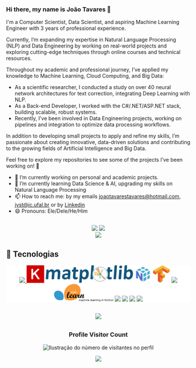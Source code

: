 ### Hi there, my name is João Tavares 👋
<p align="left">
  I'm a Computer Scientist, Data Scientist, and aspiring Machine Learning Engineer with 3 years of professional experience.

Currently, I’m expanding my expertise in Natural Language Processing (NLP) and Data Engineering by working on real-world projects and exploring cutting-edge techniques through online courses and technical resources.

Throughout my academic and professional journey, I’ve applied my knowledge to Machine Learning, Cloud Computing, and Big Data:

- As a scientific researcher, I conducted a study on over 40 neural network architectures for text correction, integrating Deep Learning with NLP.
- As a Back-end Developer, I worked with the C#/.NET/ASP.NET stack, building scalable, robust systems.
- Recently, I’ve been involved in Data Engineering projects, working on pipelines and integration to optimize data processing workflows.

In addition to developing small projects to apply and refine my skills, I’m passionate about creating innovative, data-driven solutions and contributing to the growing fields of Artificial Intelligence and Big Data.

Feel free to explore my repositories to see some of the projects I’ve been working on! 🚀
</p>

- 🔭 I’m currently working on personal and academic projects.
- 🌱 I’m currently learning Data Science & AI, upgrading my skills on Natural Language Processing
- 📫 How to reach me: by my emails joaotavarestavares@hotmail.com, jvst@ic.ufal.br or by [Linkedin](https://www.linkedin.com/in/jt4v4res)
- 😄 Pronouns: Ele/Dele/He/Him

##

<div align="center">
  <img height="222em" src="https://github-readme-stats-phi-roan-82.vercel.app/api?username=JT4v4res&show_icons=true&theme=dracula&include_all_commits=true&count_private=true&show=reviews,prs_merged,prs_merged_percentage"/>
  <img height="222em" src="https://github-readme-stats-phi-roan-82.vercel.app/api/top-langs/?username=JT4v4res&layout=compact&langs_count=12&theme=dracula&count_private=true&count_weight=1&card_width=350"/>
    <br />
  <img src="https://github-readme-streak-stats.herokuapp.com/?user=JT4v4res&theme=dark&hide_border=false"/>
</div>

 ## 🧠 Tecnologias
  
<p align="center" style="background-color: white;">
  <a href="https://skillicons.dev">
    <img src="https://skillicons.dev/icons?i=c,cs,dotnet,git,js,ts,mysql,nestjs,nodejs,postgres,py,rabbitmq,docker" />
  </a>
  <img height="48em" src="https://raw.githubusercontent.com/JT4v4res/JT4v4res/0010253238024bcd9106653f41baf049178c4781/keras.svg" />
  <img height="48em" src="https://raw.githubusercontent.com/JT4v4res/JT4v4res/0010253238024bcd9106653f41baf049178c4781/matplotlib.svg" />
  <img height="48em" src="https://github.com/JT4v4res/JT4v4res/blob/main/numpy.svg" />
  <img height="48em" src="https://github.com/JT4v4res/JT4v4res/blob/main/tensorflow-tf.svg" />
  <img height="48em" src="https://github.com/JT4v4res/JT4v4res/blob/main/favicon_white.ico" />
  <img height="48em" src="https://github.com/JT4v4res/JT4v4res/blob/main/scikit-learn.svg" />
  <img height="48em" src="https://raw.githubusercontent.com/marwin1991/profile-technology-icons/refs/heads/main/icons/aws.png" />
  <img height="48em" src="https://raw.githubusercontent.com/marwin1991/profile-technology-icons/refs/heads/main/icons/apache_spark.png" />
  <img height="48em" src="https://raw.githubusercontent.com/marwin1991/profile-technology-icons/refs/heads/main/icons/kafka.png" />
  <img height="48em" src="https://raw.githubusercontent.com/marwin1991/profile-technology-icons/refs/heads/main/icons/kubernetes.png" />
</p>

##

<p align="center">
  <a
    href="https://github.com/ryo-ma/github-profile-trophy"
    title="repositório de troféus"
  >
    <img
      width="800"
      src="https://github-profile-trophy.vercel.app/?username=JT4v4res&column=8&theme=darkhub&no-frame=true&no-bg=true"
    />
  </a>

##

<div align="center">
  <h3><b>Profile Visitor Count</b></h3>
</div>

<p align="center">
  <img
    src="https://profile-counter.glitch.me/JT4v4res/count.svg"
    alt="Ilustração do número de visitantes no perfil"
  />
</p>

<div align="center">
  <img
    src="https://github-readme-stats-phi-roan-82.vercel.app/api/wakatime?username=JT4v4res&layout=compact&langs_count=20"
  \>
</div>
<!--
**JT4v4res/Jt4v4res** is a ✨ _special_ ✨ repository because its `README.md` (this file) appears on your GitHub profile.



Here are some ideas to get you started:


- 👯 I’m looking to collaborate on ...
- 🤔 I’m looking for help with ...
- 💬 Ask me about ...
- 📫 How to reach me: ...
- 😄 Pronouns: ...
- ⚡ Fun fact: ...
-->
